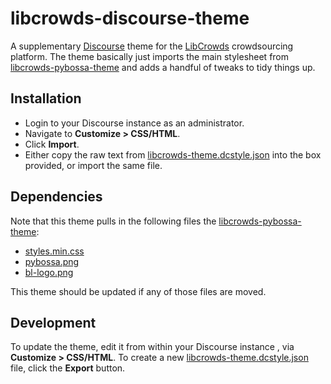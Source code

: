 # libcrowds-discourse-theme

A supplementary [Discourse](https://github.com/discourse/discourse) theme for
the [LibCrowds](http://www.libcrowds.com) crowdsourcing platform. The theme basically
just imports the main stylesheet from [libcrowds-pybossa-theme](https://github.com/LibCrowds/libcrowds-pybossa-theme)
and adds a handful of tweaks to tidy things up.


## Installation

- Login to your Discourse instance as an administrator.
- Navigate to **Customize > CSS/HTML**.
- Click **Import**.
- Either copy the raw text from
[libcrowds-theme.dcstyle.json](https://raw.githubusercontent.com/LibCrowds/libcrowds-discourse-theme/master/libcrowds-theme.dcstyle.json) into
the box provided, or import the same file.


## Dependencies

Note that this theme pulls in the following files the [libcrowds-pybossa-theme](https://github.com/LibCrowds/libcrowds-pybossa-theme):

* [styles.min.css](https://github.com/LibCrowds/libcrowds-pybossa-theme/blob/master/static/css/styles.min.css)
* [pybossa.png](https://github.com/LibCrowds/libcrowds-pybossa-theme/blob/master/static/img/pybossa.png)
* [bl-logo.png](https://github.com/LibCrowds/libcrowds-pybossa-theme/blob/master/static/img/bl-logo.png)

This theme should be updated if any of those files are moved.


## Development

To update the theme, edit it from within your Discourse instance , via **Customize > CSS/HTML**. To create a new
[libcrowds-theme.dcstyle.json](https://raw.githubusercontent.com/LibCrowds/libcrowds-discourse-theme/master/libcrowds-theme.dcstyle.json)
file, click the **Export** button.
